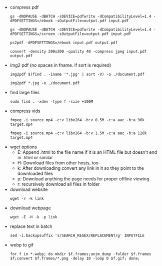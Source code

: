 - compress pdf
	```
	gs -dNOPAUSE -dBATCH -sDEVICE=pdfwrite -dCompatibilityLevel=1.4 -dPDFSETTINGS=/ebook -sOutputFile=output.pdf input.pdf
	```
	```
	gs -dNOPAUSE -dBATCH -sDEVICE=pdfwrite -dCompatibilityLevel=1.4 -dPDFSETTINGS=/screen -sOutputFile=output.pdf input.pdf
	```
	```
	ps2pdf -dPDFSETTINGS=/ebook input.pdf output.pdf
	```
	```
	convert -density 200x200 -quality 40 -compress jpeg input.pdf output.pdf
	```
- img2 pdf (no spaces in fname. if sort is required)
	```
	img2pdf $(find . -iname '*.jpg' | sort -V) -o ./document.pdf
	```
	```
	img2pdf *.jpg -o ./document.pdf
	```
- find large files
	```
	sudo find . -xdev -type f -size +100M
	```
- compress vids
	```
	fmpeg -i source.mp4 -c:v libx264 -b:v 0.5M -c:a aac -b:a 96k target.mp4
	```
	```
	fmpeg -i source.mp4 -c:v libx264 -b:v 1.5M -c:a aac -b:a 128k target.mp4
	```
- wget options
	- E: Append .html to the file name if it is an HTML file but doesn't end in .html or similar
    - H: Download files from other hosts, too
    - k: After downloading convert any link in it so they point to the downloaded files
    - p: Download anything the page needs for proper offline viewing
	- r: recursively download all files in folder
- download website
	```
	wget -r -k link
	```
- download webpage
	```
	wget -E -H -k -p link
	```
- replace text in batch
	```
	sed -i.backupsuffix 's/SEARCH_REGEX/REPLACEMENT/g' INPUTFILE
	```
- webp to gif
	```
	for f in *.webp; do mkdir $f.frames;anim_dump -folder $f.frames  $f;convert $f.frames/*.png -delay 10 -loop 0 $f.gif; done;
	```
